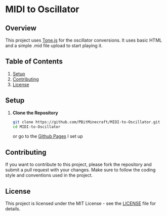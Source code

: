 # MIDI to Oscillator

## Overview

This project uses [Tone.js](https://github.com/Tonejs/Tone.js) for the oscillator conversions. It uses basic HTML and a simple .mid file upload to start playing it.

## Table of Contents

1. [Setup](#setup)
2. [Contributing](#contributing)
3. [License](#license)

## Setup

1. **Clone the Repository**

   ```bash
   git clone https://github.com/PBitMinecraft/MIDI-to-Oscillator.git
   cd MIDI-to-Oscillator
   ```

   or go to the [Github Pages](https://pbitminecraft.github.io/MIDI-to-Oscillator/) I set up

## Contributing

If you want to contribute to this project, please fork the repository and submit a pull request with your changes. Make sure to follow the coding style and conventions used in the project.

## License

This project is licensed under the MIT License - see the [LICENSE](https://github.com/PBitMinecraft/MIDI-to-Oscillator/blob/dev/LICENSE.txt) file for details.
